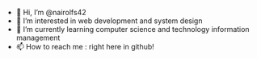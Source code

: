 - 👋 Hi, I’m @nairolfs42
- 👀 I’m interested in web development and system design
- 🌱 I’m currently learning computer science and technology information management
- 📫 How to reach me : right here in github!

